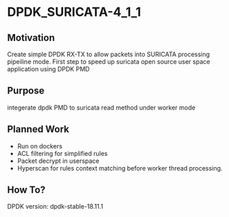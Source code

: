 # DPDK_SURICATA-4_1_1

## Motivation

Create simple DPDK RX-TX to allow packets into SURICATA processing pipeiline mode. First step to speed up suricata open source user space application using DPDK PMD

## Purpose
integerate dpdk PMD to suricata read method under worker mode

## Planned Work

 - Run on dockers
 - ACL filtering for simplified rules
 - Packet decrypt in userspace
 - Hyperscan for rules context matching before worker thread processing.

## How To?

DPDK version: dpdk-stable-18.11.1

